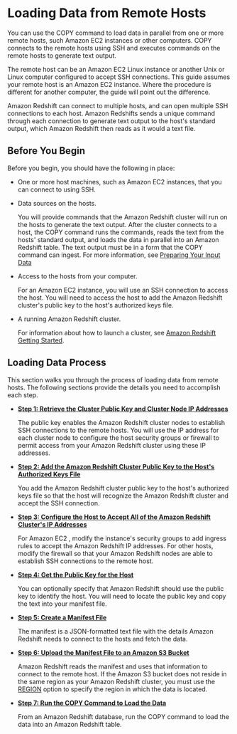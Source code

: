# Loading Data from Remote Hosts<a name="loading-data-from-remote-hosts"></a>

You can use the COPY command to load data in parallel from one or more remote hosts, such Amazon EC2 instances or other computers\. COPY connects to the remote hosts using SSH and executes commands on the remote hosts to generate text output\. 

The remote host can be an Amazon EC2 Linux instance or another Unix or Linux computer configured to accept SSH connections\. This guide assumes your remote host is an Amazon EC2 instance\. Where the procedure is different for another computer, the guide will point out the difference\. 

Amazon Redshift can connect to multiple hosts, and can open multiple SSH connections to each host\. Amazon Redshifts sends a unique command through each connection to generate text output to the host's standard output, which Amazon Redshift then reads as it would a text file\.

## Before You Begin<a name="load-from-host-before-you-begin"></a>

Before you begin, you should have the following in place: 
+ One or more host machines, such as Amazon EC2 instances, that you can connect to using SSH\.
+ Data sources on the hosts\. 

  You will provide commands that the Amazon Redshift cluster will run on the hosts to generate the text output\. After the cluster connects to a host, the COPY command runs the commands, reads the text from the hosts' standard output, and loads the data in parallel into an Amazon Redshift table\. The text output must be in a form that the COPY command can ingest\. For more information, see [Preparing Your Input Data](t_preparing-input-data.md)
+ Access to the hosts from your computer\. 

  For an Amazon EC2 instance, you will use an SSH connection to access the host\. You will need to access the host to add the Amazon Redshift cluster's public key to the host's authorized keys file\.
+ A running Amazon Redshift cluster\. 

  For information about how to launch a cluster, see [Amazon Redshift Getting Started](https://docs.aws.amazon.com/redshift/latest/gsg/)\. 

## Loading Data Process<a name="load-from-host-process"></a>

This section walks you through the process of loading data from remote hosts\. The following sections provide the details you need to accomplish each step\.
+ **[Step 1: Retrieve the Cluster Public Key and Cluster Node IP Addresses](load-from-host-steps-retrieve-key-and-ips.md)**

  The public key enables the Amazon Redshift cluster nodes to establish SSH connections to the remote hosts\. You will use the IP address for each cluster node to configure the host security groups or firewall to permit access from your Amazon Redshift cluster using these IP addresses\. 
+ **[Step 2: Add the Amazon Redshift Cluster Public Key to the Host's Authorized Keys File](load-from-host-steps-add-key-to-host.md)**

  You add the Amazon Redshift cluster public key to the host's authorized keys file so that the host will recognize the Amazon Redshift cluster and accept the SSH connection\. 
+ **[Step 3: Configure the Host to Accept All of the Amazon Redshift Cluster's IP Addresses](load-from-host-steps-configure-security-groups.md)** 

  For Amazon EC2 , modify the instance's security groups to add ingress rules to accept the Amazon Redshift IP addresses\. For other hosts, modify the firewall so that your Amazon Redshift nodes are able to establish SSH connections to the remote host\. 
+ **[Step 4: Get the Public Key for the Host](load-from-host-steps-get-the-host-key.md)**

  You can optionally specify that Amazon Redshift should use the public key to identify the host\. You will need to locate the public key and copy the text into your manifest file\. 
+ **[Step 5: Create a Manifest File](load-from-host-steps-create-manifest.md)** 

  The manifest is a JSON\-formatted text file with the details Amazon Redshift needs to connect to the hosts and fetch the data\. 
+ **[Step 6: Upload the Manifest File to an Amazon S3 Bucket](load-from-host-steps-upload-manifest.md)** 

  Amazon Redshift reads the manifest and uses that information to connect to the remote host\. If the Amazon S3 bucket does not reside in the same region as your Amazon Redshift cluster, you must use the [REGION](copy-parameters-data-source-s3.md#copy-region) option to specify the region in which the data is located\.
+ **[Step 7: Run the COPY Command to Load the Data](load-from-host-steps-run-copy.md)**

  From an Amazon Redshift database, run the COPY command to load the data into an Amazon Redshift table\. 